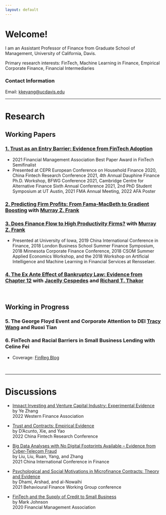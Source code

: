 ```yaml
---
layout: default
---
```




# Welcome! 

I am an Assistant Professor of Finance from Graduate School of Management, University of California, Davis.

Primary research interests: FinTech, Machine Learning in Finance, Empirical Corporate Finance, Financial Intermediaries

### Contact Information

Email: <kkeyang@ucdavis.edu>

---

# Research


## Working Papers

### [1. Trust as an Entry Barrier: Evidence from FinTech Adoption](https://papers.ssrn.com/sol3/papers.cfm?abstract_id=3761468)
*   2021 Financial Management Association Best Paper Award in FinTech Semifinalist 
*   Presented at CEPR European Conference on Household Finance 2020, China Fintech Research Conference 2021, 4th Annual Dauphine Finance Ph.D. Workshop, BFWG Conference 2021, Cambridge Centre for Alternative Finance Sixth Annual Conference 2021, 2nd PhD Student Symposium at UT Austin, 2021 FMA Annual Meeting, 2022 AFA Poster

### [2. Predicting Firm Profits: From Fama-MacBeth to Gradient Boosting](https://papers.ssrn.com/sol3/papers.cfm?abstract_id=3919194) with [Murray Z. Frank](https://mzfrank.github.io/myweb/) 

### [3. Does Finance Flow to High Productivity Firms?](https://papers.ssrn.com/sol3/papers.cfm?abstract_id=3295140) with [Murray Z. Frank](https://mzfrank.github.io/myweb/)
*   Presented at University of Iowa, 2019  China International Conference in Finance, 2018 London Business School Summer Finance Symposium, 2018 Minnesota Corporate Finance
Conference, 2018 CSOM Summer Applied Economics Workshop, and the 2018 Workshop on Artificial Intelligence and Machine Learning in Financial Services at Rensselaer. 

### [4. The Ex Ante Effect of Bankruptcy Law: Evidence from Chapter 12](https://papers.ssrn.com/sol3/papers.cfm?abstract_id=4236600) with [Jacelly Cespedes](https://sites.google.com/site/jacellycespedes/) and [Richard T. Thakor](https://sites.google.com/site/richardthakor/)


<br /> 

## Working in Progress
### 5. The George Floyd Event and Corporate Attention to DEI [Tracy Wang](https://tracyyuewang.wordpress.com/) and Ruoxi Tian

### 6. FinTech and Racial Barriers in Small Business Lending with Celine Fei
*   Coverage: [FinReg Blog](https://sites.law.duke.edu/thefinregblog/2022/03/16/fintech-and-racial-barriers-in-small-business-lending/)




<br />


---

# Discussions 
*   [Impact Investing and Venture Capital Industry: Experimental Evidence](./discussions/Discussion_Zhang_ESG_and_VC_byKeerYANG.pdf)<br/>
    by Ye Zhang <br/>
    2022 Western Finance Association
    
*   [Trust and Contracts: Empirical Evidence](./discussions/Discussion_DAcuntoetal_TrustContracts_byKeerYANG.pdf)<br/>
    by D’Acunto, Xie, and Yao <br/>
    2022 China Fintech Research Conference

*   [Big Data Analyses with No Digital Footprints Available – Evidence from Cyber-Telecom Fraud](./discussions/Discussion_Liuetal_DigitalFootprints_byKeerYANG.pdf)<br/>
    by Liu, Liu, Ruan, Yang, and Zhang <br/>
    2021 China International Conference in Finance

*   [Psychological and Social Motivations in Microfinance Contracts: Theory and Evidence](./discussions/Discussion_Dhamietal_MicrofinanceContracts_byKeerYANG.pdf)<br/>
    by Dhami, Arshad, and al-Nowaihi<br/>
    2021 Behavioural Finance Working Group conference

*   [FinTech and the Supply of Credit to Small Business](./discussions/Discussion_MarkJohnson2020_FinTech_byKeerYANG.pdf)<br/>
    by Mark Johnson<br/>
    2020 Financial Management Association  


